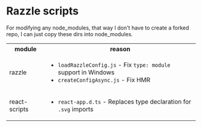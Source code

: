 # Razzle scripts

For modifying any node_modules, that way I don't have to create a forked repo, I can just copy these dirs into node_modules.

<table>
  <tr>
    <th>module</th>
    <th>reason</th>
  </tr>
  <tr>
    <td>razzle</td>
    <td>
      <ul>
        <li><code>loadRazzleConfig.js</code> - Fix <code>type: module</code> support in Windows</li>
        <li><code>createConfigAsync.js</code> - Fix HMR</li>
      </ul>
    </td>
  </tr>
  <tr>
    <td>react-scripts</td>
    <td>
      <ul>
        <li><code>react-app.d.ts</code> - Replaces type declaration for <code>.svg</code> imports</li>
      </ul>
    </td>
  </tr>
</table>

<!--
SPECIFICS

razzle
------
loadRazzleConfig.js - uses pathToFileURL to fix import path on Windows
createConfigAsync.js - disables HMR, HMR is not implemented for module chunk format yet
start.js - enable stats callback
prettyNodeErrors.js - convert to ESM

react-app.d.ts
--------------
react-app.d.ts - self explanatory

-->